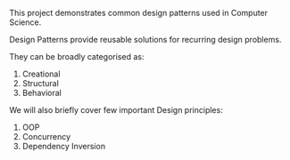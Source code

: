 This project demonstrates common design patterns used in Computer Science.

Design Patterns provide reusable solutions for recurring design problems.

They can be broadly categorised as:
1) Creational
2) Structural
3) Behavioral


We will also briefly cover few important Design principles:
1) OOP
2) Concurrency
3) Dependency Inversion